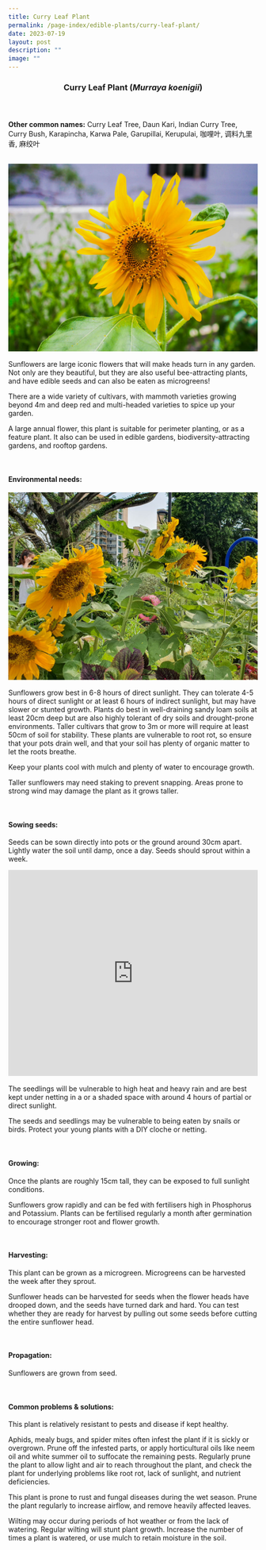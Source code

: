 ```yaml
---
title: Curry Leaf Plant
permalink: /page-index/edible-plants/curry-leaf-plant/
date: 2023-07-19
layout: post
description: ""
image: ""
---
```

<header>
	<h3>Curry Leaf Plant (<em>Murraya koenigii</em>)</h3>
</header>
	
<section>
	<p><strong>Other common names:</strong> Curry Leaf Tree, Daun Kari, Indian Curry Tree, Curry Bush, Karapincha, Karwa Pale, Garupillai, Kerupulai, 咖哩叶, 调料九里香, 麻绞叶</p>
	<br>
</section>

<section>
	<img src="/images/Plants/SunflowerJacChua%20(1).jpg">
	
<p>Sunflowers are large iconic flowers that will make heads turn in any garden. Not only are they beautiful, but they are also useful bee-attracting plants, and have edible seeds and can also be eaten as microgreens! </p>
<p>There are a wide variety of cultivars, with mammoth varieties growing beyond 4m and deep red and multi-headed varieties to spice up your garden.</p>
<p>A large annual flower, this plant is suitable for perimeter planting, or as a feature plant. It also can be used in edible gardens, biodiversity-attracting gardens, and rooftop gardens. </p>       
	<br>
</section>

<section>
	<h4>Environmental needs:</h4>
		<img src="/images/Plants/SunflowerJacChua%20(2).jpg">
	
<p>Sunflowers grow best in 6-8 hours of direct sunlight. They can tolerate 4-5 hours of direct sunlight or at least 6 hours of indirect sunlight, but may have slower or stunted growth. Plants do best in well-draining sandy loam soils at least 20cm deep but are also highly tolerant of dry soils and drought-prone environments. Taller cultivars that grow to 3m or more will require at least 50cm of soil for stability. These plants are vulnerable to root rot, so ensure that your pots drain well, and that your soil has plenty of organic matter to let the roots breathe. </p>
<p>Keep your plants cool with mulch and plenty of water to encourage growth.</p>
<p>Taller sunflowers may need staking to prevent snapping. Areas prone to strong wind may damage the plant as it grows taller.</p>
	<br>
	</section>

<section>
  <h4>Sowing seeds:</h4>
<p>Seeds can be sown directly into pots or the ground around 30cm apart. Lightly water the soil until damp, once a day. Seeds should sprout within a week.</p>
	
<iframe width="100%" height="415" src="https://www.youtube.com/embed/x7J87wY7U6s" title="YouTube video player" frameborder="0" allow="accelerometer; autoplay; clipboard-write; encrypted-media; gyroscope; picture-in-picture; web-share" allowfullscreen=""></iframe>	<br>

<p>The seedlings will be vulnerable to high heat and heavy rain and are best kept under netting in a or a shaded space with around 4 hours of partial or direct sunlight. </p>
<p>The seeds and seedlings may be vulnerable to being eaten by snails or birds. Protect your young plants with a DIY cloche or netting. </p>
<br>
</section>

<section>
	<h4>Growing:</h4>
	<p>Once the plants are roughly 15cm tall, they can be exposed to full sunlight conditions. </p>
<p>Sunflowers grow rapidly and can be fed with fertilisers high in Phosphorus and Potassium. Plants can be fertilised regularly a month after germination to encourage stronger root and flower growth. </p>
<br>
</section>

<section>
	<h4>Harvesting:</h4>
<p>This plant can be grown as a microgreen. Microgreens can be harvested the week after they sprout.</p>
<p>Sunflower heads can be harvested for seeds when the flower heads have drooped down, and the seeds have turned dark and hard. You can test whether they are ready for harvest by pulling out some seeds before cutting the entire sunflower head.</p>
	<br>
</section>

<section>
	<h4>Propagation:</h4>
	<p>Sunflowers are grown from seed. </p>
	<br>
</section>

<section>
	<h4>Common problems &amp; solutions:</h4>
	<p>This plant is relatively resistant to pests and disease if kept healthy.</p>
<p>Aphids, mealy bugs, and spider mites often infest the plant if it is sickly or overgrown. Prune off the infested parts, or apply horticultural oils like neem oil and white summer oil to suffocate the remaining pests. Regularly prune the plant to allow light and air to reach throughout the plant, and check the plant for underlying problems like root rot, lack of sunlight, and nutrient deficiencies.</p>
<p>This plant is prone to rust and fungal diseases during the wet season. Prune the plant regularly to increase airflow, and remove heavily affected leaves.</p>
<p>Wilting may occur during periods of hot weather or from the lack of watering. Regular wilting will stunt plant growth. Increase the number of times a plant is watered, or use mulch to retain moisture in the soil.</p>
<br>
</section>